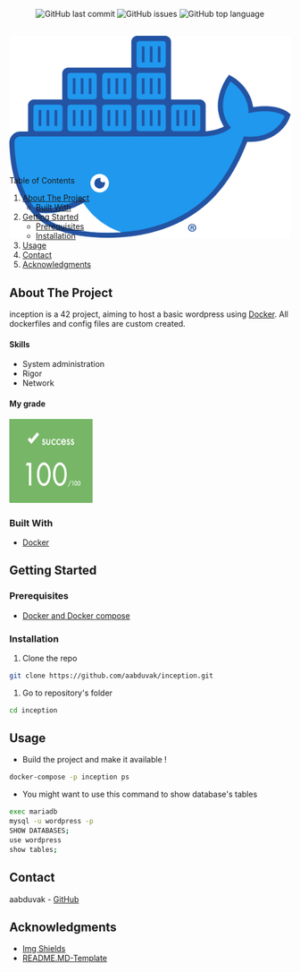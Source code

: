 <div id="top"></div>
<p align=center>
  <img alt="GitHub last commit" src="https://img.shields.io/github/last-commit/aabduvak/inception">
  <img alt="GitHub issues" src="https://img.shields.io/github/issues/aabduvak/inception">
  <img alt="GitHub top language" src="https://img.shields.io/github/languages/top/aabduvak/inception">
</p>

<!-- PROJECT LOGO -->
<br />
<div align="center" style="height:200px; margin-bottom:10%">
  <a>
    <img src="./images/docker_moby.png" alt="Docker logo">
  </a>
</div>

<!-- TABLE OF CONTENTS -->
<summary>Table of Contents</summary>
<ol>
<li>
	<a href="#about-the-project">About The Project</a>
	<ul>
	<li><a href="#built-with">Built With</a></li>
	</ul>
</li>
<li>
	<a href="#getting-started">Getting Started</a>
	<ul>
	<li><a href="#prerequisites">Prerequisites</a></li>
	<li><a href="#installation">Installation</a></li>
	</ul>
</li>
<li><a href="#usage">Usage</a></li>
<li><a href="#contact">Contact</a></li>
<li><a href="#acknowledgments">Acknowledgments</a></li>
</ol>
</details>

<!-- ABOUT THE PROJECT -->
## About The Project

inception is a 42 project, aiming to host a basic wordpress using [Docker](https://www.docker.com/). All dockerfiles and config files are custom created.

#### Skills
- System administration
- Rigor
- Network

#### My grade
<img src="./images/grade.png" width="150" height="150"/>

### Built With

* <a href="https://www.docker.com/" target="_blank" title="Docker's website">Docker</a>

<!-- GETTING STARTED -->
## Getting Started

### Prerequisites

* [Docker and Docker compose](https://docs.docker.com/compose/install/)

### Installation

1. Clone the repo

```sh
git clone https://github.com/aabduvak/inception.git
```

1. Go to repository's folder

```sh
cd inception
```

<!-- USAGE EXAMPLES -->
## Usage

* Build the project and make it available !

```sh
docker-compose -p inception ps
```

* You might want to use this command to show database's tables

```sh
exec mariadb
mysql -u wordpress -p
SHOW DATABASES;
use wordpress
show tables;
```

<!-- CONTACT -->
## Contact

aabduvak - [GitHub](https://github.com/aabduvak)

## Acknowledgments

* [Img Shields](https://shields.io)
* [README.MD-Template](https://github.com/othneildrew/Best-README-Template)
